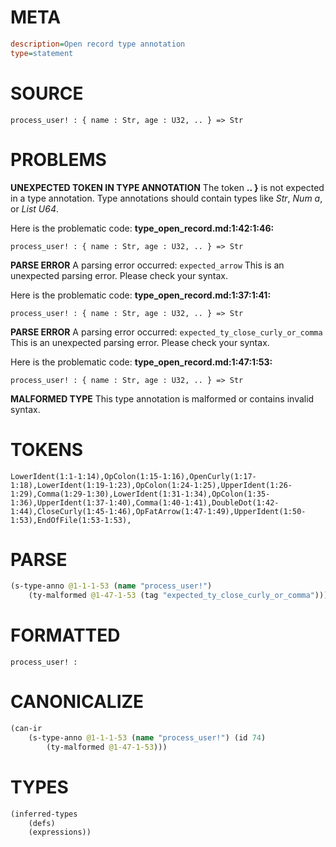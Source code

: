 # META
~~~ini
description=Open record type annotation
type=statement
~~~
# SOURCE
~~~roc
process_user! : { name : Str, age : U32, .. } => Str
~~~
# PROBLEMS
**UNEXPECTED TOKEN IN TYPE ANNOTATION**
The token **.. }** is not expected in a type annotation.
Type annotations should contain types like _Str_, _Num a_, or _List U64_.

Here is the problematic code:
**type_open_record.md:1:42:1:46:**
```roc
process_user! : { name : Str, age : U32, .. } => Str
```


**PARSE ERROR**
A parsing error occurred: `expected_arrow`
This is an unexpected parsing error. Please check your syntax.

Here is the problematic code:
**type_open_record.md:1:37:1:41:**
```roc
process_user! : { name : Str, age : U32, .. } => Str
```


**PARSE ERROR**
A parsing error occurred: `expected_ty_close_curly_or_comma`
This is an unexpected parsing error. Please check your syntax.

Here is the problematic code:
**type_open_record.md:1:47:1:53:**
```roc
process_user! : { name : Str, age : U32, .. } => Str
```


**MALFORMED TYPE**
This type annotation is malformed or contains invalid syntax.

# TOKENS
~~~zig
LowerIdent(1:1-1:14),OpColon(1:15-1:16),OpenCurly(1:17-1:18),LowerIdent(1:19-1:23),OpColon(1:24-1:25),UpperIdent(1:26-1:29),Comma(1:29-1:30),LowerIdent(1:31-1:34),OpColon(1:35-1:36),UpperIdent(1:37-1:40),Comma(1:40-1:41),DoubleDot(1:42-1:44),CloseCurly(1:45-1:46),OpFatArrow(1:47-1:49),UpperIdent(1:50-1:53),EndOfFile(1:53-1:53),
~~~
# PARSE
~~~clojure
(s-type-anno @1-1-1-53 (name "process_user!")
	(ty-malformed @1-47-1-53 (tag "expected_ty_close_curly_or_comma")))
~~~
# FORMATTED
~~~roc
process_user! : 
~~~
# CANONICALIZE
~~~clojure
(can-ir
	(s-type-anno @1-1-1-53 (name "process_user!") (id 74)
		(ty-malformed @1-47-1-53)))
~~~
# TYPES
~~~clojure
(inferred-types
	(defs)
	(expressions))
~~~
